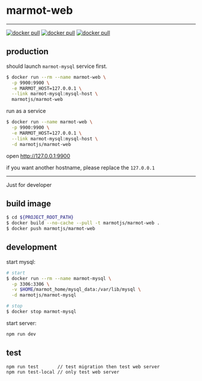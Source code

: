 # marmot-web

---

[![docker pull][docker-pull-image]][docker-url]
[![docker pull][docker-size-image]][docker-url]
[![docker pull][docker-layers-image]][docker-url]

[docker-pull-image]: https://img.shields.io/docker/pulls/marmotjs/marmot-web.svg?style=flat-square&logo=dockbit
[docker-size-image]: https://img.shields.io/microbadger/image-size/marmotjs/marmot-web.svg?style=flat-square&logo=dockbit
[docker-layers-image]: https://img.shields.io/microbadger/layers/marmotjs/marmot-web.svg?style=flat-square&logo=dockbit
[docker-url]: https://hub.docker.com/r/marmotjs/marmot-web/

## production

should launch `marmot-mysql` service first.

```bash
$ docker run --rm --name marmot-web \
  -p 9900:9900 \
  -e MARMOT_HOST=127.0.0.1 \
  --link marmot-mysql:mysql-host \
  marmotjs/marmot-web
```

run as a service

```bash
$ docker run --name marmot-web \
  -p 9900:9900 \
  -e MARMOT_HOST=127.0.0.1 \
  --link marmot-mysql:mysql-host \
  -d marmotjs/marmot-web
```

open http://127.0.0.1:9900

if you want another hostname, please replace the `127.0.0.1`

---

Just for developer

## build image

```bash
$ cd ${PROJECT_ROOT_PATH}
$ docker build --no-cache --pull -t marmotjs/marmot-web .
$ docker push marmotjs/marmot-web
```

## development

start mysql:

```bash
# start
$ docker run --rm --name marmot-mysql \
  -p 3306:3306 \
  -v $HOME/marmot_home/mysql_data:/var/lib/mysql \
  -d marmotjs/marmot-mysql

# stop
$ docker stop marmot-mysql
```

start server:

```bash
npm run dev
```

## test

```bash
npm run test       // test migration then test web server
npm run test-local // only test web server
```
